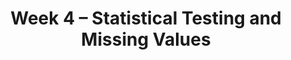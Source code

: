 ---
    title: Week 4 – Statistical Testing and Missing Values
    weekNumber: 4
    days:
      - date: 2023-1-30
        events:
          "**LEC 9**{: .label .label-lecture } [Hypothesis Testing](resources/lectures/lec09/lec09.html)":
            "[🎥](https://podcast.ucsd.edu/watch/wi23/dsc80_a00/9) • [CIT 11](https://inferentialthinking.com/chapters/11/Testing_Hypotheses.html)"
                
          "**Lab 3**{: .label .label-lab } **[Grouping, Pivoting, and Combining (due 1/30)](https://github.com/dsc-courses/dsc80-2023-wi/blob/master/labs/03-group-pivot-combine/lab.ipynb)**":
          "**SUR**{: .label .label-survey } **[Week 3 Feedback Survey (optional, due 1/30)](https://docs.google.com/forms/d/e/1FAIpQLSfzz6fxUDf4XA8yPDUsXaIn17wPRfAShYdiPc_6-f3j1VDQHQ/viewform)**":
      - date: 2023-2-1
        events:
          "**LEC 10**{: .label .label-lecture } Hypothesis and Permutation Testing":
            "[Ch. 5.5](https://notes.dsc80.com/content/05/permutation-tests.html), [CIT 12](https://inferentialthinking.com/chapters/12/Comparing_Two_Samples.html)"
          "**DIS 3**{: .label .label-disc } Lab 3 Reflection (due 2/4)":
                
      - date: 2023-2-2
        events:
          "**PROJ 2**{: .label .label-proj } **[COVID Vaccinations 🦠 (Checkpoint due 2/2)](https://github.com/dsc-courses/dsc80-2023-wi/blob/master/projects/02-covid_vax/project.ipynb)**":
      - date: 2023-2-3
        events:
          "**LEC 11**{: .label .label-lecture } Missingness Mechanisms":
            "[Ch. 6.1-6.2](https://notes.dsc80.com/content/06/introduction.html)"
                
---